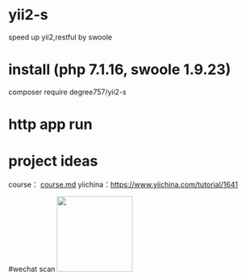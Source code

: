 # yii2-s
speed up yii2,restful by swoole

# install (php 7.1.16, swoole 1.9.23)
composer require degree757/yii2-s

# http app run


# project ideas
course：  [course.md](/course.md)
yiichina：https://www.yiichina.com/tutorial/1641

#wechat scan
<img src="https://github.com/degree757/yii2-s/blob/master/pay.png?raw=true" width = "150" height = "150" />